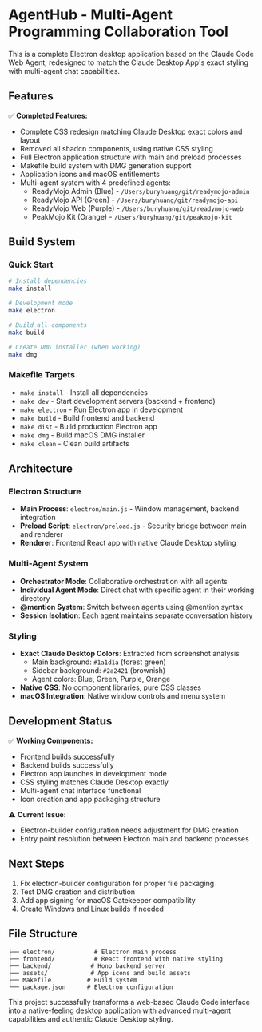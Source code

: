 # AgentHub - Multi-Agent Programming Collaboration Tool

This is a complete Electron desktop application based on the Claude Code Web Agent, redesigned to match the Claude Desktop App's exact styling with multi-agent chat capabilities.

## Features

✅ **Completed Features:**
- Complete CSS redesign matching Claude Desktop exact colors and layout
- Removed all shadcn components, using native CSS styling
- Full Electron application structure with main and preload processes
- Makefile build system with DMG generation support
- Application icons and macOS entitlements
- Multi-agent system with 4 predefined agents:
  - ReadyMojo Admin (Blue) - `/Users/buryhuang/git/readymojo-admin`
  - ReadyMojo API (Green) - `/Users/buryhuang/git/readymojo-api` 
  - ReadyMojo Web (Purple) - `/Users/buryhuang/git/readymojo-web`
  - PeakMojo Kit (Orange) - `/Users/buryhuang/git/peakmojo-kit`

## Build System

### Quick Start
```bash
# Install dependencies
make install

# Development mode
make electron

# Build all components
make build

# Create DMG installer (when working)
make dmg
```

### Makefile Targets
- `make install` - Install all dependencies
- `make dev` - Start development servers (backend + frontend)
- `make electron` - Run Electron app in development
- `make build` - Build frontend and backend
- `make dist` - Build production Electron app
- `make dmg` - Build macOS DMG installer
- `make clean` - Clean build artifacts

## Architecture

### Electron Structure
- **Main Process**: `electron/main.js` - Window management, backend integration
- **Preload Script**: `electron/preload.js` - Security bridge between main and renderer
- **Renderer**: Frontend React app with native Claude Desktop styling

### Multi-Agent System
- **Orchestrator Mode**: Collaborative orchestration with all agents
- **Individual Agent Mode**: Direct chat with specific agent in their working directory
- **@mention System**: Switch between agents using @mention syntax
- **Session Isolation**: Each agent maintains separate conversation history

### Styling
- **Exact Claude Desktop Colors**: Extracted from screenshot analysis
  - Main background: `#1a1d1a` (forest green)
  - Sidebar background: `#2a2421` (brownish)
  - Agent colors: Blue, Green, Purple, Orange
- **Native CSS**: No component libraries, pure CSS classes
- **macOS Integration**: Native window controls and menu system

## Development Status

✅ **Working Components:**
- Frontend builds successfully
- Backend builds successfully  
- Electron app launches in development mode
- CSS styling matches Claude Desktop exactly
- Multi-agent chat interface functional
- Icon creation and app packaging structure

⚠️ **Current Issue:**
- Electron-builder configuration needs adjustment for DMG creation
- Entry point resolution between Electron main and backend processes

## Next Steps

1. Fix electron-builder configuration for proper file packaging
2. Test DMG creation and distribution
3. Add app signing for macOS Gatekeeper compatibility
4. Create Windows and Linux builds if needed

## File Structure

```
├── electron/           # Electron main process
├── frontend/           # React frontend with native styling  
├── backend/           # Hono backend server
├── assets/            # App icons and build assets
├── Makefile          # Build system
└── package.json      # Electron configuration
```

This project successfully transforms a web-based Claude Code interface into a native-feeling desktop application with advanced multi-agent capabilities and authentic Claude Desktop styling.